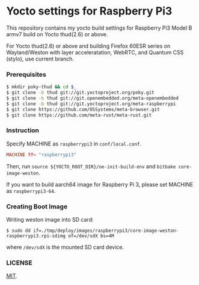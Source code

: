 Yocto settings for Raspberry Pi3
===

This repository contains my yocto build settings for Raspberry Pi3 Model B armv7 build on Yocto thud(2.6) or above.

For Yocto thud(2.6) or above and building Firefox 60ESR series on Wayland/Weston with layer acceleratation, WebRTC, and Quantum CSS (stylo), use current branch.

### Prerequisites

```bash
$ mkdir poky-thud && cd $_
$ git clone -b thud git://git.yoctoproject.org/poky.git
$ git clone -b thud git://git.openembedded.org/meta-openembedded
$ git clone -b thud git://git.yoctoproject.org/meta-raspberrypi
$ git clone https://github.com/OSSystems/meta-browser.git
$ git clone https://github.com/meta-rust/meta-rust.git
```

### Instruction

Specify MACHINE as `raspberrypi3` in `conf/local.conf`.

```conf
MACHINE ??= "raspberrypi3"
```

Then, run `source ${YOCTO_ROOT_DIR}/oe-init-build-env` and `bitbake core-image-weston`.

If you want to build aarch64 image for Raspberry Pi 3, please set MACHINE as `raspberrypi3-64`.

### Creating Boot Image

Writing weston image into SD card:

```
$ sudo dd if=./tmp/deploy/images/raspberrypi3/core-image-weston-raspberrypi3.rpi-sdimg of=/dev/sdX bs=4M
```

where `/dev/sdX` is the mounted SD card device.

### LICENSE

[MIT](LICENSE).
